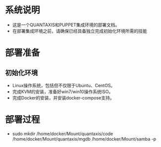 # 系统说明
* 这是一个QUANTAXIS和PUPPET集成环境的部署文档。
* 在部署集成环境之前，请确保已经具备独立完成初始化环境所需的技能
# 部署准备
## 初始化环境
* Linux操作系统，包括但不仅限于Ubuntu、CentOS。
* 完成KVM的安装，准备好win7/win10操作系统ISO。
* 完成Docker的安装，并安装docker-compose支持。
# 部署过程
* sudo mkdir /home/docker/Mount/quantaxis/code /home/docker/Mount/quantaxis/mgdb /home/docker/Mount/samba -p